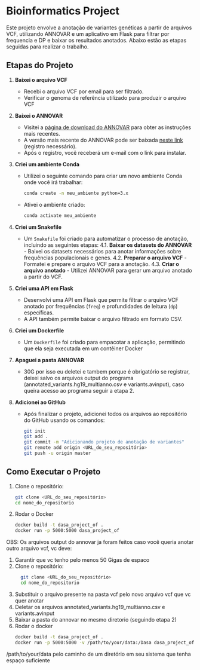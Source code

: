 # Bioinformatics Project

Este projeto envolve a anotação de variantes genéticas a partir de arquivos VCF, utilizando ANNOVAR e um aplicativo em Flask para filtrar por frequencia e DP e baixar os resultados anotados. Abaixo estão as etapas seguidas para realizar o trabalho. 

## Etapas do Projeto

1. **Baixei o arquivo VCF**
   - Recebi o arquivo VCF por email para ser filtrado.
   - Verificar o genoma de referência utilizado para produzir o arquivo VCF


2. **Baixei o ANNOVAR**
   - Visitei a [página de download do ANNOVAR](https://annovar.openbioinformatics.org/en/latest/user-guide/download/) para obter as instruções mais recentes.
   - A versão mais recente do ANNOVAR pode ser baixada [neste link](https://www.openbioinformatics.org/annovar/annovar_download_form.php) (registro necessário).
   - Após o registro, você receberá um e-mail com o link para instalar.

3. **Criei um ambiente Conda**
   - Utilizei o seguinte comando para criar um novo ambiente Conda onde você irá trabalhar:
     ```bash
     conda create -n meu_ambiente python=3.x
     ```
   - Ativei o ambiente criado:
     ```bash
     conda activate meu_ambiente
     ```

4. **Criei um Snakefile**
   - Um `Snakefile` foi criado para automatizar o processo de anotação, incluindo as seguintes etapas:
     4.1. **Baixar os datasets do ANNOVAR**
         - Baixei os datasets necessários para anotar informações sobre frequências populacionais e genes.
     4.2. **Preparar o arquivo VCF**
         - Formatei e prepare o arquivo VCF para a anotação.
     4.3. **Criar o arquivo anotado**
         - Utilizei ANNOVAR para gerar um arquivo anotado a partir do VCF.

5. **Criei uma API em Flask**
   - Desenvolvi uma API em Flask que permite filtrar o arquivo VCF anotado por frequências (`freq`) e profundidades de leitura (`dp`) específicas.
   - A API também permite baixar o arquivo filtrado em formato CSV.

6. **Criei um Dockerfile**
   - Um `Dockerfile` foi criado para empacotar a aplicação, permitindo que ela seja executada em um contêiner Docker
     
7. **Apaguei a pasta ANNOVAR**
   - 30G por isso eu deletei e tambem porque é obrigatório se registrar, deixei salvo os  arquivos output do programa (annotated_variants.hg19_multianno.csv e variants.avinput), caso queira acesso ao programa seguir a etapa 2.
   
8. **Adicionei ao GitHub**
   - Após finalizar o projeto, adicionei todos os arquivos ao repositório do GitHub usando os comandos:
     ```bash
     git init
     git add .
     git commit -m "Adicionando projeto de anotação de variantes"
     git remote add origin <URL_do_seu_repositório>
     git push -u origin master
     ```

## Como Executar o Projeto

1. Clone o repositório:
   ```bash
   git clone <URL_do_seu_repositório>
   cd nome_do_repositorio
   ```
2. Rodar o Docker 
   ```bash
   docker build -t dasa_project_of .
   docker run -p 5000:5000 dasa_project_of
   ```

OBS: Os arquivos output do annovar ja foram feitos caso você queria anotar outro arquivo vcf, vc deve:
1. Garantir que vc tenho pelo menos 50 Gigas de espaco
2. Clone o repositório:
    ```bash
      git clone <URL_do_seu_repositório>
      cd nome_do_repositorio
   ```
3. Substituir o arquivo presente na pasta vcf pelo novo arquivo vcf que vc quer anotar
4. Deletar os arquivos  annotated_variants.hg19_multianno.csv e variants.avinput
5. Baixar a pasta do annovar no mesmo diretorio (seguindo etapa 2)
6. Rodar o docker
   ```bash
   docker build -t dasa_project_of .
   docker run -p 5000:5000 -v /path/to/your/data:/Dasa dasa_project_of
   ```
/path/to/your/data pelo caminho de um diretório em seu sistema que tenha espaço suficiente
